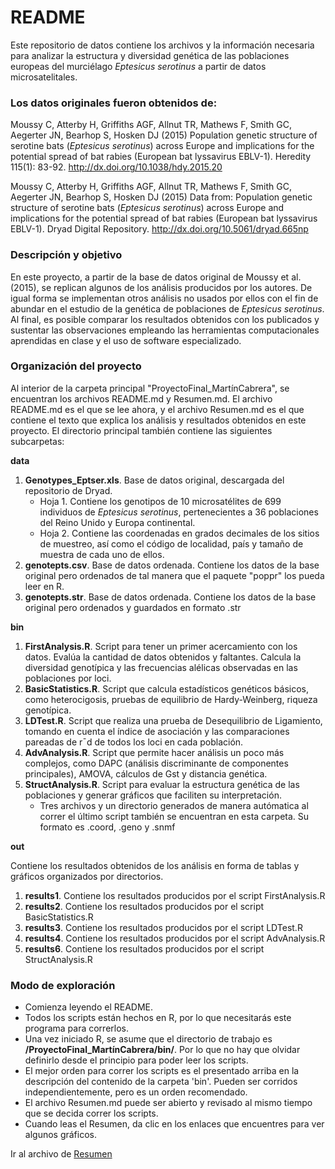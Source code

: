 # README

Este repositorio de datos contiene los archivos y la información necesaria para analizar la estructura y diversidad genética de las poblaciones europeas del murciélago *Eptesicus serotinus* a partir de datos microsatelitales.

### Los datos originales fueron obtenidos de:

Moussy C, Atterby H, Griffiths AGF, Allnut TR, Mathews F, Smith GC, Aegerter JN, Bearhop S, Hosken DJ (2015) Population genetic structure of serotine bats (*Eptesicus serotinus*) across Europe and implications for the potential spread of bat rabies (European bat lyssavirus EBLV-1). Heredity 115(1): 83-92. http://dx.doi.org/10.1038/hdy.2015.20

Moussy C, Atterby H, Griffiths AGF, Allnut TR, Mathews F, Smith GC, Aegerter JN, Bearhop S, Hosken DJ (2015) Data from: Population genetic structure of serotine bats (*Eptesicus serotinus*) across Europe and implications for the potential spread of bat rabies (European bat lyssavirus EBLV-1). Dryad Digital Repository. http://dx.doi.org/10.5061/dryad.665np

### Descripción y objetivo

En este proyecto, a partir de la base de datos original de Moussy et al. (2015), se replican algunos de los análisis producidos por los autores. De igual forma se implementan otros análisis no usados por ellos con el fin de abundar en el estudio de la genética de poblaciones de *Eptesicus serotinus*.
Al final, es posible comparar los resultados obtenidos con los publicados y sustentar las observaciones empleando las herramientas computacionales aprendidas en clase y el uso de software especializado.

### Organización del proyecto

Al interior de la carpeta principal "ProyectoFinal_MartínCabrera", se encuentran los archivos README.md y Resumen.md.
El archivo README.md es el que se lee ahora, y el archivo Resumen.md es el que contiene el texto que explica los análisis y resultados obtenidos en este proyecto.
El directorio principal también contiene las siguientes subcarpetas:

**data**
1. **Genotypes_Eptser.xls**. Base de datos original, descargada del repositorio de Dryad. 
	- Hoja 1. Contiene los genotipos de 10 microsatélites de 699 individuos de *Eptesicus serotinus*, pertenecientes a 36 poblaciones del Reino Unido y Europa continental.
	- Hoja 2. Contiene las coordenadas en grados decimales de los sitios de muestreo, así como el código de localidad, país y tamaño de muestra de cada uno de ellos.
2. **genotepts.csv**. Base de datos ordenada. Contiene los datos de la base original pero ordenados de tal manera que el paquete "poppr" los pueda leer en R.
3. **genotepts.str**. Base de datos ordenada. Contiene los datos de la base original pero ordenados y guardados en formato .str

**bin**
1. **FirstAnalysis.R**. Script para tener un primer acercamiento con los datos. Evalúa la cantidad de datos obtenidos y faltantes. Calcula la diversidad genotípica y las frecuencias alélicas observadas en las poblaciones por loci.
2. **BasicStatistics.R**. Script que calcula estadísticos genéticos básicos, como heterocigosis, pruebas de equilibrio de Hardy-Weinberg, riqueza genotípica. 
3. **LDTest.R**. Script que realiza una prueba de Desequilibrio de Ligamiento, tomando en cuenta el índice de asociación y las comparaciones pareadas de r¯d de todos los loci en cada población.
4. **AdvAnalysis.R**. Script que permite hacer análisis un poco más complejos, como DAPC (análisis discriminante de componentes principales), AMOVA, cálculos de Gst y distancia genética.
5. **StructAnalysis.R**. Script para evaluar la estructura genética de las poblaciones y generar gráficos que faciliten su interpretación.
	- Tres archivos y un directorio generados de manera autómatica al correr el último script también se encuentran en esta carpeta. Su formato es .coord, .geno y .snmf

**out**

Contiene los resultados obtenidos de los análisis en forma de tablas y gráficos organizados por directorios.
1. **results1**. Contiene los resultados producidos por el script FirstAnalysis.R
2. **results2**. Contiene los resultados producidos por el script BasicStatistics.R
3. **results3**. Contiene los resultados producidos por el script LDTest.R
4. **results4**. Contiene los resultados producidos por el script AdvAnalysis.R
5. **results6**. Contiene los resultados producidos por el script StructAnalysis.R

### Modo de exploración

- Comienza leyendo el README.
- Todos los scripts están hechos en R, por lo que necesitarás este programa para correrlos.
- Una vez iniciado R, se asume que el directorio de trabajo es **/ProyectoFinal_MartínCabrera/bin/**. Por lo que no hay que olvidar definirlo desde el principio para poder leer los scripts.
- El mejor orden para correr los scripts es el presentado arriba en la descripción del contenido de la carpeta 'bin'. Pueden ser corridos independientemente, pero es un orden recomendado.
- El archivo Resumen.md puede ser abierto y revisado al mismo tiempo que se decida correr los scripts.
- Cuando leas el Resumen, da clic en los enlaces que encuentres para ver algunos gráficos.

Ir al archivo de [Resumen](/Resumen.md)
